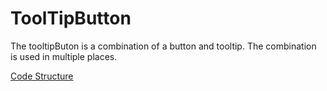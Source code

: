 # ToolTipButton
The tooltipButon is a combination of a button and tooltip. The combination is used in multiple places.

[Code Structure](../..Structure.md)